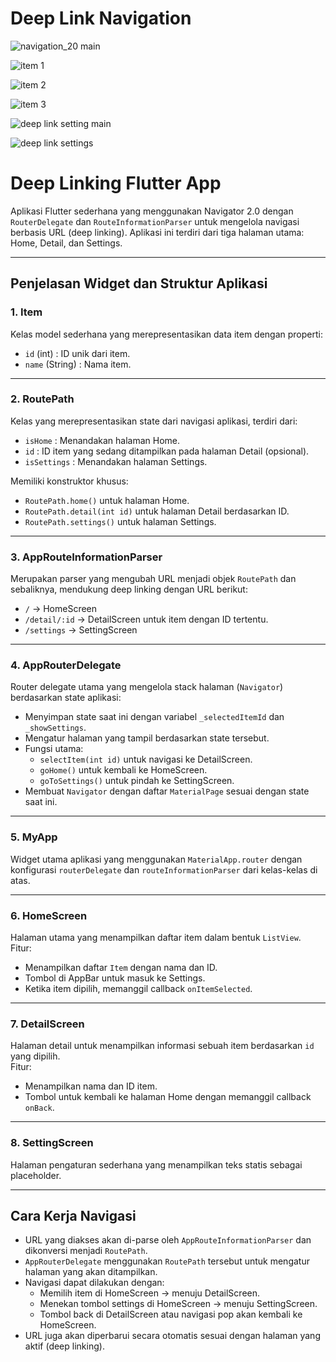 # Deep Link Navigation
![navigation_20 main](https://github.com/user-attachments/assets/6ab337c5-b56f-42d4-81ac-4b74e9efe02d)

![item 1](https://github.com/user-attachments/assets/d957278c-e772-47b9-a7ac-6c7c94cd8d36)

![item 2](https://github.com/user-attachments/assets/0c026d44-82b1-4740-8ea1-29708e7f2dc8)

![item 3](https://github.com/user-attachments/assets/d6048a28-ef73-48f2-a326-90d3ae3f64c1)

![deep link setting main](https://github.com/user-attachments/assets/38a6a16a-9808-425d-9772-f217855816ab)

![deep link settings](https://github.com/user-attachments/assets/56966b1d-5364-49b6-a51b-26fcc00c01e1)

# Deep Linking Flutter App

Aplikasi Flutter sederhana yang menggunakan Navigator 2.0 dengan `RouterDelegate` dan `RouteInformationParser` untuk mengelola navigasi berbasis URL (deep linking). Aplikasi ini terdiri dari tiga halaman utama: Home, Detail, dan Settings.

---

## Penjelasan Widget dan Struktur Aplikasi

### 1. **Item**
Kelas model sederhana yang merepresentasikan data item dengan properti:
- `id` (int) : ID unik dari item.
- `name` (String) : Nama item.

---

### 2. **RoutePath**
Kelas yang merepresentasikan state dari navigasi aplikasi, terdiri dari:
- `isHome` : Menandakan halaman Home.
- `id` : ID item yang sedang ditampilkan pada halaman Detail (opsional).
- `isSettings` : Menandakan halaman Settings.

Memiliki konstruktor khusus:
- `RoutePath.home()` untuk halaman Home.
- `RoutePath.detail(int id)` untuk halaman Detail berdasarkan ID.
- `RoutePath.settings()` untuk halaman Settings.

---

### 3. **AppRouteInformationParser**
Merupakan parser yang mengubah URL menjadi objek `RoutePath` dan sebaliknya, mendukung deep linking dengan URL berikut:
- `/` → HomeScreen
- `/detail/:id` → DetailScreen untuk item dengan ID tertentu.
- `/settings` → SettingScreen

---

### 4. **AppRouterDelegate**
Router delegate utama yang mengelola stack halaman (`Navigator`) berdasarkan state aplikasi:
- Menyimpan state saat ini dengan variabel `_selectedItemId` dan `_showSettings`.
- Mengatur halaman yang tampil berdasarkan state tersebut.
- Fungsi utama:
  - `selectItem(int id)` untuk navigasi ke DetailScreen.
  - `goHome()` untuk kembali ke HomeScreen.
  - `goToSettings()` untuk pindah ke SettingScreen.
- Membuat `Navigator` dengan daftar `MaterialPage` sesuai dengan state saat ini.

---

### 5. **MyApp**
Widget utama aplikasi yang menggunakan `MaterialApp.router` dengan konfigurasi `routerDelegate` dan `routeInformationParser` dari kelas-kelas di atas.

---

### 6. **HomeScreen**
Halaman utama yang menampilkan daftar item dalam bentuk `ListView`.  
Fitur:
- Menampilkan daftar `Item` dengan nama dan ID.
- Tombol di AppBar untuk masuk ke Settings.
- Ketika item dipilih, memanggil callback `onItemSelected`.

---

### 7. **DetailScreen**
Halaman detail untuk menampilkan informasi sebuah item berdasarkan `id` yang dipilih.  
Fitur:
- Menampilkan nama dan ID item.
- Tombol untuk kembali ke halaman Home dengan memanggil callback `onBack`.

---

### 8. **SettingScreen**
Halaman pengaturan sederhana yang menampilkan teks statis sebagai placeholder.

---

## Cara Kerja Navigasi

- URL yang diakses akan di-parse oleh `AppRouteInformationParser` dan dikonversi menjadi `RoutePath`.
- `AppRouterDelegate` menggunakan `RoutePath` tersebut untuk mengatur halaman yang akan ditampilkan.
- Navigasi dapat dilakukan dengan:
  - Memilih item di HomeScreen → menuju DetailScreen.
  - Menekan tombol settings di HomeScreen → menuju SettingScreen.
  - Tombol back di DetailScreen atau navigasi pop akan kembali ke HomeScreen.
- URL juga akan diperbarui secara otomatis sesuai dengan halaman yang aktif (deep linking).
